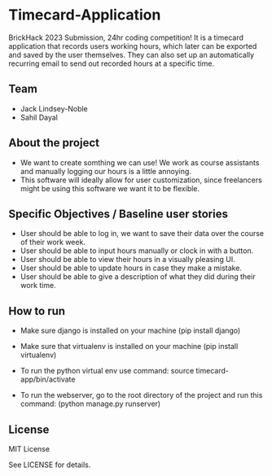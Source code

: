 # Timecard-Application
BrickHack 2023 Submission, 24hr coding competition! It is a timecard application that records users working hours, which later can be exported and saved by the user themselves. They can also set up an automatically recurring email to send out recorded hours at a specific time.

## Team

- Jack Lindsey-Noble
- Sahil Dayal

## About the project

- We want to create somthing we can use! We work as course assistants and manually logging our hours is a little annoying.
- This software will ideally allow for user customization, since freelancers might be using this software we want it to be flexible.

## Specific Objectives / Baseline user stories

- User should be able to log in, we want to save their data over the course of their work week.
- User should be able to input hours manually or clock in with a button.
- User should be able to view their hours in a visually pleasing UI.
- User should be able to update hours in case they make a mistake.
- User should be able to give a description of what they did during their work time.

## How to run

- Make sure django is installed on your machine (pip install django)
- Make sure that virtualenv is installed on your machine (pip install virtualenv)
- To run the python virtual env use command: source timecard-app/bin/activate 

- To run the webserver, go to the root directory of the project and run this command: (python manage.py runserver)

## License

MIT License

See LICENSE for details.
